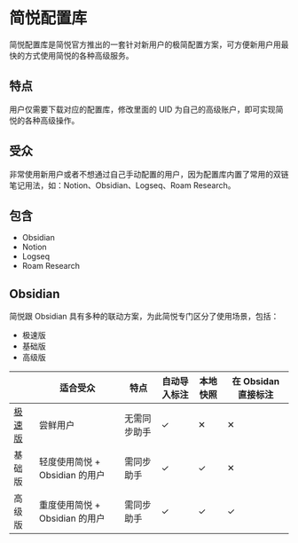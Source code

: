 # 简悦配置库

简悦配置库是简悦官方推出的一套针对新用户的极简配置方案，可方便新用户用最快的方式使用简悦的各种高级服务。

## 特点

用户仅需要下载对应的配置库，修改里面的 UID 为自己的高级账户，即可实现简悦的各种高级操作。

## 受众

非常使用新用户或者不想通过自己手动配置的用户，因为配置库内置了常用的双链笔记用法，如：Notion、Obsidian、Logseq、Roam Research。

## 包含

- Obsidian
- Notion
- Logseq
- Roam Research

## Obsidian

简悦跟 Obsidian 具有多种的联动方案，为此简悦专门区分了使用场景，包括：

- 极速版
- 基础版
- 高级版

|                             | 适合受众                        | 特点         | 自动导入标注 | 本地快照 | 在 Obsidan 直接标注 |
| --------------------------- | ------------------------------- | ------------ | ------------ | -------- | ------------------- |
| [极速版](obsidian%40little) | 尝鲜用户                        | 无需同步助手 | ✓            | ✕        | ✕                   |
| 基础版                      | 轻度使用简悦 +  Obsidian 的用户 | 需同步助手   | ✓            | ✓        | ✕                   |
| 高级版                      | 重度使用简悦 + Obsidian 的用户  | 需同步助手   | ✓            | ✓        | ✓                   |
